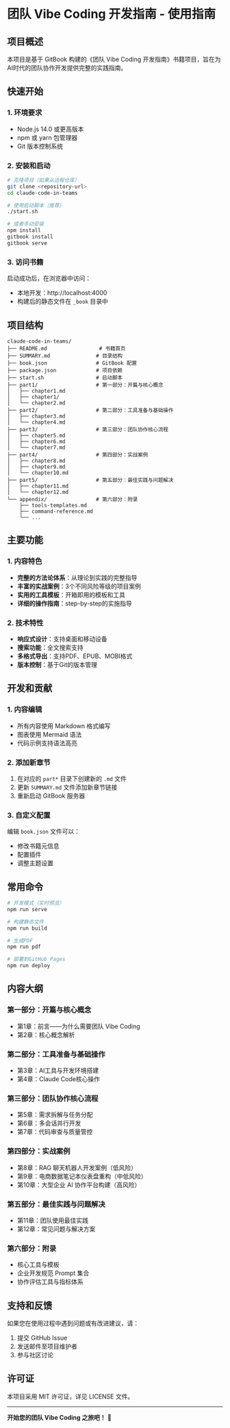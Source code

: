 # 团队 Vibe Coding 开发指南 - 使用指南

## 项目概述

本项目是基于 GitBook 构建的《团队 Vibe Coding 开发指南》书籍项目，旨在为AI时代的团队协作开发提供完整的实践指南。

## 快速开始

### 1. 环境要求

- Node.js 14.0 或更高版本
- npm 或 yarn 包管理器
- Git 版本控制系统

### 2. 安装和启动

```bash
# 克隆项目（如果从远程仓库）
git clone <repository-url>
cd claude-code-in-teams

# 使用启动脚本（推荐）
./start.sh

# 或者手动安装
npm install
gitbook install
gitbook serve
```

### 3. 访问书籍

启动成功后，在浏览器中访问：
- 本地开发：http://localhost:4000
- 构建后的静态文件在 `_book` 目录中

## 项目结构

```
claude-code-in-teams/
├── README.md                 # 书籍首页
├── SUMMARY.md               # 目录结构
├── book.json                # GitBook 配置
├── package.json             # 项目依赖
├── start.sh                 # 启动脚本
├── part1/                   # 第一部分：开篇与核心概念
│   ├── chapter1.md
│   ├── chapter1/
│   └── chapter2.md
├── part2/                   # 第二部分：工具准备与基础操作
│   ├── chapter3.md
│   └── chapter4.md
├── part3/                   # 第三部分：团队协作核心流程
│   ├── chapter5.md
│   ├── chapter6.md
│   └── chapter7.md
├── part4/                   # 第四部分：实战案例
│   ├── chapter8.md
│   ├── chapter9.md
│   └── chapter10.md
├── part5/                   # 第五部分：最佳实践与问题解决
│   ├── chapter11.md
│   └── chapter12.md
└── appendix/                # 第六部分：附录
    ├── tools-templates.md
    ├── command-reference.md
    └── ...
```

## 主要功能

### 1. 内容特色

- **完整的方法论体系**：从理论到实践的完整指导
- **丰富的实战案例**：3个不同风险等级的项目案例
- **实用的工具模板**：开箱即用的模板和工具
- **详细的操作指南**：step-by-step的实施指导

### 2. 技术特性

- **响应式设计**：支持桌面和移动设备
- **搜索功能**：全文搜索支持
- **多格式导出**：支持PDF、EPUB、MOBI格式
- **版本控制**：基于Git的版本管理

## 开发和贡献

### 1. 内容编辑

- 所有内容使用 Markdown 格式编写
- 图表使用 Mermaid 语法
- 代码示例支持语法高亮

### 2. 添加新章节

1. 在对应的 `part*` 目录下创建新的 `.md` 文件
2. 更新 `SUMMARY.md` 文件添加新章节链接
3. 重新启动 GitBook 服务器

### 3. 自定义配置

编辑 `book.json` 文件可以：
- 修改书籍元信息
- 配置插件
- 调整主题设置

## 常用命令

```bash
# 开发模式（实时预览）
npm run serve

# 构建静态文件
npm run build

# 生成PDF
npm run pdf

# 部署到GitHub Pages
npm run deploy
```

## 内容大纲

### 第一部分：开篇与核心概念
- 第1章：前言——为什么需要团队 Vibe Coding
- 第2章：核心概念解析

### 第二部分：工具准备与基础操作
- 第3章：AI工具与开发环境搭建
- 第4章：Claude Code核心操作

### 第三部分：团队协作核心流程
- 第5章：需求拆解与任务分配
- 第6章：多会话并行开发
- 第7章：代码审查与质量管控

### 第四部分：实战案例
- 第8章：RAG 聊天机器人开发案例（低风险）
- 第9章：电商数据笔记本仪表盘重构（中低风险）
- 第10章：大型企业 AI 协作平台构建（高风险）

### 第五部分：最佳实践与问题解决
- 第11章：团队使用最佳实践
- 第12章：常见问题与解决方案

### 第六部分：附录
- 核心工具与模板
- 企业开发规范 Prompt 集合
- 协作评估工具与指标体系

## 支持和反馈

如果您在使用过程中遇到问题或有改进建议，请：

1. 提交 GitHub Issue
2. 发送邮件至项目维护者
3. 参与社区讨论

## 许可证

本项目采用 MIT 许可证，详见 LICENSE 文件。

---

**开始您的团队 Vibe Coding 之旅吧！** 🚀